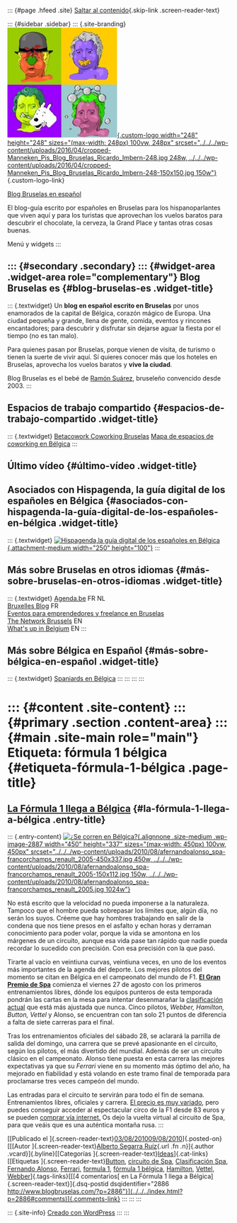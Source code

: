 ::: {#page .hfeed .site}
[Saltar al contenido](index.html#content){.skip-link
.screen-reader-text}

::: {#sidebar .sidebar}
::: {.site-branding}
[![](../../../wp-content/uploads/2016/04/cropped-Manneken_Pis_Blog_Bruselas_Ricardo_Imbern-248.jpg){.custom-logo
width="248" height="248" sizes="(max-width: 248px) 100vw, 248px"
srcset="../../../wp-content/uploads/2016/04/cropped-Manneken_Pis_Blog_Bruselas_Ricardo_Imbern-248.jpg 248w, ../../../wp-content/uploads/2016/04/cropped-Manneken_Pis_Blog_Bruselas_Ricardo_Imbern-248-150x150.jpg 150w"}](../../../index.html){.custom-logo-link}

[Blog Bruselas en español](../../../index.html)

El blog-guía escrito por españoles en Bruselas para los hispanoparlantes
que viven aquí y para los turistas que aprovechan los vuelos baratos
para descubrir el chocolate, la cerveza, la Grand Place y tantas otras
cosas buenas.

Menú y widgets
:::

::: {#secondary .secondary}
::: {#widget-area .widget-area role="complementary"}
Blog Bruselas es {#blog-bruselas-es .widget-title}
----------------

::: {.textwidget}
Un **blog en español escrito en Bruselas** por unos enamorados de la
capital de Bélgica, corazón mágico de Europa. Una ciudad pequeña y
grande, llena de gente, comida, eventos y rincones encantadores; para
descubrir y disfrutar sin dejarse aguar la fiesta por el tiempo (no es
tan malo).

Para quienes pasan por Bruselas, porque vienen de visita, de turismo o
tienen la suerte de vivir aquí. Sí quieres conocer más que los hoteles
en Bruselas, aprovecha los vuelos baratos y **vive la ciudad**.

Blog Bruselas es el bebé de [Ramón Suárez](http://www.ramonsuarez.com),
bruseleño convencido desde 2003.
:::

Espacios de trabajo compartido {#espacios-de-trabajo-compartido .widget-title}
------------------------------

::: {.textwidget}
[Betacowork Coworking Bruselas](http://www.betacowork.com) [Mapa de
espacios de coworking en Bélgica](http://coworkingbelgium.com)
:::

Último vídeo {#último-vídeo .widget-title}
------------

Asociados con Hispagenda, la guía digital de los españoles en Bélgica {#asociados-con-hispagenda-la-guía-digital-de-los-españoles-en-bélgica .widget-title}
---------------------------------------------------------------------

::: {.textwidget}
[![Hispagenda,la guía digital de los españoles en
Bélgica](../../../wp-content/uploads/2010/04/Hispagenda-250px.gif "Hispagenda, la guía digital de los españoles en Bélgica"){.attachment-medium
width="250" height="100"}](http://www.hispagenda.com)
:::

Más sobre Bruselas en otros idiomas {#más-sobre-bruselas-en-otros-idiomas .widget-title}
-----------------------------------

::: {.textwidget}
[Agenda.be](http://www.agenda.be) FR NL\
[Bruxelles Blog](http://www.bxlblog.be/) FR\
[Eventos para emprendedores y freelance en
Bruselas](http://www.betacowork.com/events/)\
[The Network
Brussels](http://groups.yahoo.com/group/TheNetworkBrussels/) EN\
[What\'s up in Belgium](http://www.whatsupin.be/) EN
:::

Más sobre Bélgica en Español {#más-sobre-bélgica-en-español .widget-title}
----------------------------

::: {.textwidget}
[Spaniards en Bélgica](http://www.spaniards.es/paises/belgica)
:::
:::
:::
:::

::: {#content .site-content}
::: {#primary .section .content-area}
::: {#main .site-main role="main"}
Etiqueta: fórmula 1 bélgica {#etiqueta-fórmula-1-bélgica .page-title}
===========================

[La Fórmula 1 llega a Bélgica](../../../index.html?p=2886) {#la-fórmula-1-llega-a-bélgica .entry-title}
----------------------------------------------------------

::: {.entry-content}
[![¿Se corren en
Bélgica?](../../../wp-content/uploads/2010/08/afernandoalonso_spa-francorchamps_renault_2005-450x337.jpg){.alignnone
.size-medium .wp-image-2887 width="450" height="337"
sizes="(max-width: 450px) 100vw, 450px"
srcset="../../../wp-content/uploads/2010/08/afernandoalonso_spa-francorchamps_renault_2005-450x337.jpg 450w, ../../../wp-content/uploads/2010/08/afernandoalonso_spa-francorchamps_renault_2005-150x112.jpg 150w, ../../../wp-content/uploads/2010/08/afernandoalonso_spa-francorchamps_renault_2005.jpg 1024w"}](http://www.blogbruselas.com/2010/08/formula1-belgica.html/afernandoalonso_spa-francorchamps_renault_2005)

No está escrito que la velocidad no pueda imponerse a la naturaleza.
Tampoco que el hombre pueda sobrepasar los límites que, algún día, no
serán los suyos. Créeme que hay hombres trabajando en salir de la
condena que nos tiene presos en el asfalto y echan horas y derraman
conocimiento para poder volar, porque la vida se amontona en los
márgenes de un circuito, aunque esa vida pase tan rápido que nadie pueda
recordar lo sucedido con precisión. Con esa precisión con la que pasó.

Tirarte al vacío en veintiuna curvas, veintiuna veces, en uno de los
eventos más importantes de la agenda del deporte. Los mejores pilotos
del momento se citan en Bélgica en el campeonato del mundo de F1. **[El
Gran Premio de
Spa](http://www.diablomotor.com/wp-content/uploads/2009/08/spa_francorchamps.jpg)**
comienza el viernes 27 de agosto con los primeros entrenamientos libres,
dónde los equipos punteros de esta temporada pondrán las cartas en la
mesa para intentar desenmarañar la [clasificación
actual](http://www.elpais.com/deportes/formula1/clasificacion/) que está
más ajustada que nunca. Cinco pilotos, *Webber, Hamilton, Button,
Vettel* y Alonso, se encuentran con tan solo 21 puntos de diferencia a
falta de siete carreras para el final.

Tras los entrenamientos oficiales del sábado 28, se aclarará la parrilla
de salida del domingo, una carrera que se prevé apasionante en el
circuito, según los pilotos, el más divertido del mundial. Además de ser
un circuito clásico en el campeonato. Alonso tiene puesta en esta
carrera las mejores expectativas ya que su *Ferrari* viene en su momento
más óptimo del año, ha mejorado en fiabilidad y está volando en este
tramo final de temporada para proclamarse tres veces campeón del mundo.

Las entradas para el circuito te servirán para todo el fin de semana.
Entrenamientos libres, oficiales y carrera. [El precio es muy
variado](http://www.easygpt.es/index.asp?pageid=WWW_EASY_ES_RACES_BELGIUM),
pero puedes conseguir acceder al espectacular circo de la F1 desde 83
euros y se pueden [comprar vía
internet.](http://www.easygpt.es/index.asp?pageid=WWW_EASY_ES_RACES_BELGIUM)
Os dejo la vuelta virtual al circuito de Spa, para que veáis que es una
auténtica montaña rusa.
:::

[[Publicado el
]{.screen-reader-text}[03/08/201009/08/2010](../../../index.html?p=2886)]{.posted-on}[[[Autor
]{.screen-reader-text}[Alberto Segarra
Ruíz](../../author/albertosegarraruiz/index.html){.url .fn .n}]{.author
.vcard}]{.byline}[[Categorías
]{.screen-reader-text}[Ideas](../../category/ideas/index.html)]{.cat-links}[[Etiquetas
]{.screen-reader-text}[Button](../button/index.html), [circuito de
Spa](../circuito-de-spa/index.html), [Clasificación
Spa](../clasificacion-spa/index.html), [Fernando
Alonso](../fernando-alonso/index.html),
[Ferrari](../ferrari/index.html), [formula 1](../formula-1/index.html),
[fórmula 1 bélgica](index.html), [Hamilton](../hamilton/index.html),
[Vettel](../vettel/index.html),
[Webber](../webber/index.html)]{.tags-links}[[[4 comentarios[ en La
Fórmula 1 llega a Bélgica]{.screen-reader-text}]{.dsq-postid
dsqidentifier="2886 http://www.blogbruselas.com/?p=2886"}](../../../index.html?p=2886#comments)]{.comments-link}
:::
:::
:::

::: {.site-info}
[Creado con WordPress](https://es.wordpress.org/)
:::
:::
